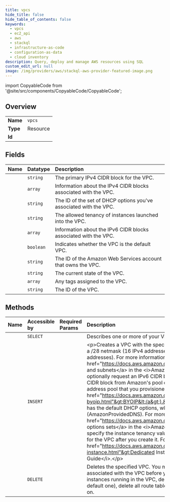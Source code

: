 ```yaml
---
title: vpcs
hide_title: false
hide_table_of_contents: false
keywords:
  - vpcs
  - ec2_api
  - aws    
  - stackql
  - infrastructure-as-code
  - configuration-as-data
  - cloud inventory
description: Query, deploy and manage AWS resources using SQL
custom_edit_url: null
image: /img/providers/aws/stackql-aws-provider-featured-image.png
---
```


import CopyableCode from '@site/src/components/CopyableCode/CopyableCode';




## Overview
<table><tbody>
<tr><td><b>Name</b></td><td><code>vpcs</code></td></tr>
<tr><td><b>Type</b></td><td>Resource</td></tr>
<tr><td><b>Id</b></td><td><CopyableCode code="aws.ec2_api.vpcs" /></td></tr>
</tbody></table>

## Fields
| Name | Datatype | Description |
|:-----|:---------|:------------|
| <CopyableCode code="cidrBlock" /> | `string` | The primary IPv4 CIDR block for the VPC. |
| <CopyableCode code="cidrBlockAssociationSet" /> | `array` | Information about the IPv4 CIDR blocks associated with the VPC. |
| <CopyableCode code="dhcpOptionsId" /> | `string` | The ID of the set of DHCP options you've associated with the VPC. |
| <CopyableCode code="instanceTenancy" /> | `string` | The allowed tenancy of instances launched into the VPC. |
| <CopyableCode code="ipv6CidrBlockAssociationSet" /> | `array` | Information about the IPv6 CIDR blocks associated with the VPC. |
| <CopyableCode code="isDefault" /> | `boolean` | Indicates whether the VPC is the default VPC. |
| <CopyableCode code="ownerId" /> | `string` | The ID of the Amazon Web Services account that owns the VPC. |
| <CopyableCode code="state" /> | `string` | The current state of the VPC. |
| <CopyableCode code="tagSet" /> | `array` | Any tags assigned to the VPC. |
| <CopyableCode code="vpcId" /> | `string` | The ID of the VPC. |
## Methods
| Name | Accessible by | Required Params | Description |
|:-----|:--------------|:----------------|:------------|
| <CopyableCode code="vpcs_Describe" /> | `SELECT` | <CopyableCode code="region" /> | Describes one or more of your VPCs. |
| <CopyableCode code="vpc_Create" /> | `INSERT` | <CopyableCode code="region" /> | &lt;p&gt;Creates a VPC with the specified IPv4 CIDR block. The smallest VPC you can create uses a /28 netmask (16 IPv4 addresses), and the largest uses a /16 netmask (65,536 IPv4 addresses). For more information about how large to make your VPC, see &lt;a href="https://docs.aws.amazon.com/vpc/latest/userguide/VPC_Subnets.html"&gt;Your VPC and subnets&lt;/a&gt; in the &lt;i&gt;Amazon Virtual Private Cloud User Guide&lt;/i&gt;.&lt;/p&gt; &lt;p&gt;You can optionally request an IPv6 CIDR block for the VPC. You can request an Amazon-provided IPv6 CIDR block from Amazon's pool of IPv6 addresses, or an IPv6 CIDR block from an IPv6 address pool that you provisioned through bring your own IP addresses (&lt;a href="https://docs.aws.amazon.com/AWSEC2/latest/UserGuide/ec2-byoip.html"&gt;BYOIP&lt;/a&gt;).&lt;/p&gt; &lt;p&gt;By default, each instance you launch in the VPC has the default DHCP options, which include only a default DNS server that we provide (AmazonProvidedDNS). For more information, see &lt;a href="https://docs.aws.amazon.com/vpc/latest/userguide/VPC_DHCP_Options.html"&gt;DHCP options sets&lt;/a&gt; in the &lt;i&gt;Amazon Virtual Private Cloud User Guide&lt;/i&gt;.&lt;/p&gt; &lt;p&gt;You can specify the instance tenancy value for the VPC when you create it. You can't change this value for the VPC after you create it. For more information, see &lt;a href="https://docs.aws.amazon.com/AWSEC2/latest/UserGuide/dedicated-instance.html"&gt;Dedicated Instances&lt;/a&gt; in the &lt;i&gt;Amazon Elastic Compute Cloud User Guide&lt;/i&gt;.&lt;/p&gt; |
| <CopyableCode code="vpc_Delete" /> | `DELETE` | <CopyableCode code="VpcId, region" /> | Deletes the specified VPC. You must detach or delete all gateways and resources that are associated with the VPC before you can delete it. For example, you must terminate all instances running in the VPC, delete all security groups associated with the VPC (except the default one), delete all route tables associated with the VPC (except the default one), and so on. |
